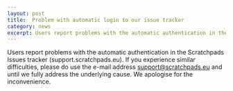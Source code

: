 ```yaml
---
layout: post
title:  Problem with automatic login to our issue tracker
category: news
excerpt: Users report problems with the automatic authentication in the Scratchpads Issues tracker (support.scratchpads.eu).
---
```


Users report problems with the automatic authentication in the Scratchpads Issues tracker 
(support.scratchpads.eu).
If you experience similar difficulties, please do use the e-mail address [support@scratchpads.eu](mailto:support@scratchpads.eu) and until we fully address the underlying cause.
We apologise for the inconvenience.

